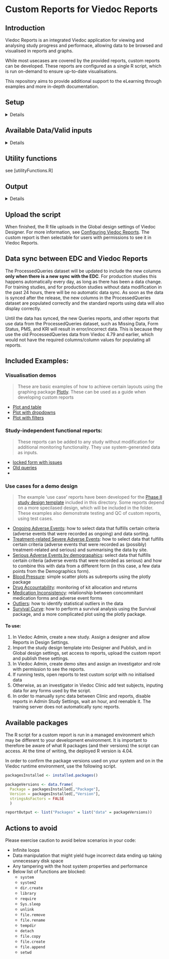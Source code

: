 # Custom Reports for Viedoc Reports
## Introduction
Viedoc Reports is an integrated Viedoc application for viewing and analysing study progress and performace, allowing data to be browsed and visualised in reports and graphs.

While most usecases are covered by the provided reports, custom reports can be developed. These reports are configured as a single R script, which is run on-demand to ensure up-to-date visualisations.

This repository aims to provide additional support to the eLearning through examples and more in-depth documentation.


## Setup

<details>

### Pre-requisits
- access to Viedoc Reports and Viedoc Designer 
- an implemented study in Viedoc clinic (training or production)
- [R](https://cran.rstudio.com/) version 4.04 or later optionally with an R IDE such as [R Studio](https://posit.co/products/open-source/rstudio/)

### Downloading the package
A .zip package for creating custom reports is downloaded from the Settings menu, found in the upper right corner of Viedoc Reports. This package is only available for users with access to the Reports page.

![reports_settings_menu](https://github.com/viedoc/custom-reports/assets/settings_menu_4_72.png?raw=true)

By clicking Download data for custom reports, and following the instructions on the screen, the .zip package is downloaded to your computer.

![reports_settings_menu](https://github.com/viedoc/custom-reports/assets/custom_reports_4_72.png?raw=true)

The .zip package consists of the following files that are to be used as support when writing your custom reports:

|file|description|
|-|-|
|edcData.rds| This file contains sample data from the study, including CRF data and operational data, such as queries, processedqueries, reviews, signature, database lock, timelapse, and so on.| 
| params.rds | **- Date of download:** the date and time at which the data was pulled from Viedoc to the Reports server   <br> **- Study Name**  <br>  **- Study Type**  <br>  **- Study Level Data:** ExpectedNumberOfScreenedSubjects, expectedNumberOfEnrolledSubjects,  expectedDateOfCompleteEnrollment, totalNumberOfStudySites, totalNumberOfUniqueCountries  <br> **- Site Level Data:** siteNumber, siteCode, siteName, countryCode, country, timeZone, timezoneOffset, siteType, expectedNumberOfSubjectsScreened, expectedNumberOfSubjectsEnrolled, maximumNumberOfSubjectsScreened <br>  <br> The list of sites in the "Site Level Data" is based on the user’s access to the study.|
| SampleReportCode.R | This is a sample report with explanations of the report structure. The code is a sample to give an idea to the user on how to write a report code, its corresponding inputs, and the structure of the output. This file also contains a list of R packages available for the user.<br><br> For information and a code snippit for available R packages, open this file, scroll down to find a section called "Sample Code". This code snippit can be used to generate a custom report which identifies available R packages and versions supported by custom reports.|
| utilityFunctions.R | This file contains various functions that are provided in the runtime environment and can be used when writing the custom report.|

### Setting up a local coding environment
Ensure that you have R installed on your computer. An IDE such as R Studio can streamline the development process.

Unzip the folder that was downloaded.

The following code downloads and installs the packages that are available for use in the Viedoc Reports runtime environment. This only needs to be done once. It can be run in a script or directly in the R terminal.

```
install.packages(c( "vctrs", "R6", "generics", "glue", "lifecycle", "magrittr", "tibble", "ellipsis", "pillar", "crayon", "pkgconfig", "tidyselect", "purrr", "Rcpp", "tidyr", "dplyr", "rlang", "lubridate", "stringr", "stringi", "plotly", "survival", "xml2"))
```

In your R development environment (e.g. R Studio), open a new file for your report code and save it to the same folder as the downloaded files.

The following code loads the installed packages into the working environment, sets a working directory, imports the utility functions, and reads in the data from the demo study.

```
library(vctrs)
library(R6)
library(generics)
library(glue)
library(lifecycle)
library(magrittr)
library(tibble)
library(ellipsis)
library(pillar)
library(crayon)
library(pkgconfig)
library(tidyselect)
library(purrr)
library(Rcpp)
library(tidyr)
library(dplyr)
library(rlang)
library(lubridate)
library(stringr)
library(stringi)
library(plotly)
library(survival)
library(xml2)

setwd("C:\\Users\\SvenSvensson\\Downloads\\SampleForCustomReports")
source("utilityFunctions.R", local = T)
edcData <- readRDS("edcData.rds")
params <- readRDS("params.rds")
metadata <- readRDS("metadata.rds")
```

> [!IMPORTANT] 
> Make sure to change the file path in `setwd` to point to the folder where your custom report is stored.

The above code must be commented out (using a `#` symbol in front of each line of text) or deleted before uploading your script to Viedoc.

</details>

## Available Data/Valid inputs
<details>

### edcData

This variable is a list that contains the CRF data and operational data.
- edcData$Forms$[form id] will be a data.frame that contains the CRF data of that particular form. eg. edcData$Forms$DM will have the data from Demographics form

### Operational data

edcData$[operational data name] will be data.frames that contain operational data. 

- edcData$EventDates: Contains one record per visit and itscorresponding dates for each subject
- edcData$Queries: Contains one record per query per status alongwith its status remarks and dates
- edcData$ReviewStatus: Contains one record per visit and form andhas the statuses for DM Review, Clinical Review, Signature, and Lock
- edcData$SubjectStatus: Contains one record per subject along withthe screening, enrollment, withdrawal status
- edcData$PendingForms: Contains one record per pending form
- edcData$TimeLapse: Contains one record per form with lapse days(number of days between the event date and the data entry start date)
- edcData$Items: Contains one record per item with ID, label,datatype, content length and other details.
- edcData$CodeLists: Contains one record per code text with formatname, datatype and code value.
- edcData$ProcessedQueries: Contains one record per query (processedacross the status)
  - QueryStudySeqNo
  - SiteSeq
  - SiteName
  - SiteCode
  - SubjectSeq
  - SubjectId
  - EventSeq
  - EventId
  - EventName
  - EventDate
  - ActivityId
  - ActivityName
  - FormId
  - FormName
  - FormSeq
  - SubjectFormSeq
  - OriginSubjectFormSeq
  - SourceSubjectFormSeq
  - ItemId
  - ItemName
  - QueryItemSeqNo
  - RaisedOn
  - QueryType
  - RangeCheckOID
  - QueryText
  - PrequeryText: Query text for the prequery raised
  - UserName: Username for the person who raised the query/ who left the field blank 
  - QueryResolution
  - ClosedByDataEdit: Value is 'Yes', if on filtering Queries EDC where a single query can have multiple records, the text 'Query closed due to data edit' is present for any Query State in Query Resolved, Query Rejected, Query Approved, Query Closed.
  - QueryResolutionHistory
  - QueryStatus
  - PrequeryPromoted
  - PrequeryPromotedBy
  - PrequeryRaised
  - PrequeryRaisedBy
  - PrequeryRejected
  - PrequeryRejectedBy
  - PrequeryRemoved
  - PrequeryRemovedBy
  - QueryApproved
  - QueryApprovedBy
  - QueryClosed
  - QueryClosedBy
  - QueryRaised
  - QueryRaisedBy
  - QueryRejected
  - QueryRejectedBy
  - QueryRemoved
  - QueryRemovedBy
  - QueryResolved
  - QueryResolvedBy
  - QueryClosed_C
  - OpenQueryAge: Difference between the Query Raised date and current date for query in 'Query Raised' state
  - ResolvedQueryAge: Difference between the Query Resolved date and current date for query in 'Query Resolved' state
  - PrequeryAge: Difference between the Prequery Raised date and current date for prequery in 'Prequery Raised' or 'Prequery Promoted' states
  - TimeToResolution: Difference between the Query Raised date and Query Resolved/ Query Closed date
  - TimeToApproval: Difference between the Query Resolved date and Query Approved/ Query Rejected date;
  - TimeToRelease: Difference between the Prequery Raised date and Prequery Rejected/Removed/Released(Query Raised) date
  - TimeofQueryCycle: Difference between the Query Raised date and Query Approved/ Query Rejected/ Query Closed date
  - TimeToRemoval
  - RaisedMonth
  - ResolvedMonth
  - RemovedMonth
  - LatestActionBy
  - LatestActionOn
  
### params
This variable is a list that contains the below listed study and user parameters
params$dateOfDownload - Contains date and time at which the data waspulled from Viedoc Clinic.

- params$UserDetails$studyinfo: Contains the studyName and studyType
- params$UserDetails$studysettings: Contains the study level parameters:
  - expectedNumberOfScreenedSubjects: Expected number of subjects to be screened
  - expectedNumberOfEnrolledSubjects: Expected number of subjects to be enrolled 
  - expectedDateOfCompleteEnrollment: Expected date of 100% enrollment
  - totalNumberOfStudySites: Total number of sites
  - totalNumberOfUniqueCountries: Total number of countries
- params$UserDetails$sites: Contains a data.frame with one record per site and includes the site level parameters:
  - expectedNumberOfSubjectsScreened: Expected number of subjects to be screened
  - expectedNumberOfSubjectsEnrolled: Expected number of subjects to be enrolled
  - maximumNumberOfSubjectsScreened: Maximum number of subjects that can be screened

### metadata 
This variable is a list that contains the ODM elements information.
- metadata$MDVOIDs: Contains the design versions applied in thestudy.
- metadat$GlobalVariables: A data.frame that has the information onStudyName, StudyDescription and ProtocolName.
- metadata$BasicDefinitions: A data.frame that has information onany definitions used in the study(Columns: Definition, OID and Name).
- metadata$StudyEventRef: Contains the order of a Study Eventpresent across the design versions(Data.frame with columns MDVOID,StudyEventOID, OrderNumber and Mandatory).
- metadata$StudyEventDef: Contains Study Event Definitions appliedacross the design versions(Data.frame with columns MDVOID, OID,Name, Repeating, Type and Category).
- metadata$FormRef: Contains details on the Forms added in an Eventacross the design versions(Data.frame with columns MDVOID,StudyEventOID and FormOID).
- metadata$FormDef: Contains Form Definitions applied across thedesign versions of a study (Data.frame with columns MDVOID, OID,Name, Repeating, Sdv and Hidden).
- metadata$ItemGroupRef: Contains details of the ItemGroups insidea form across design versions(Data.frame with columns MDVOID,FormOID and ItemGroupOID.
- metadata$ItemGroupDef: Contains details of ItemGroup definitionsapplied across design versions(Data.frame with columns MDVOID, OID,Name, Repeating, IsReferenceData, SASDatasetName, Domain, Origin,Purpose and Comment).
- metadata$ItemRef: Contains details of the Items within anItemGroup(Data.frame with columns MDVOID, ItemGroupOID and ItemOID).
- metadata$ItemDef: Contains the Item definitions applied acrossdesign versions(Data.frame with columns MDVOID, OID, Name, DataType,Length, SignificantDigits, SASFieldName, SDSVarName, Origin,Comment, Question, MeasurementUnitOID, CodeListOID, HtmlType and Sdv.
- metadata$CodeList: Contains the CodeList information as a dataframe with columns MDVOID, OID, Name, DataType, SASFormatName,CodeListType, CodedValue, DecodedValue, Rank and OrderNumber.
- metadata$RolesDef: Contains the Roles defined in the study acrossdesign versions and their permissions(Data.frame with columnsMDVOID, OID, Name and Permissions).
- metadata$SDVSettings: Contains details about the SDVScope setacross design versions as a data.frame with columns MDVOID andSDVScope.
- metadata$formitems: Contains summarized information of Form andItem information(Data.frame with columns OID, FormOID, FormName,Hidden, ItemGroupOID, ItemOID, Name, DataType, Length,SignificantDigits, SASFieldName, SDSVarName, Origin, Comment,Question, MeasurementUnitOID, CodeListOID, HtmlType and Sdv).

</details>

## Utility functions
see [utilityFunctions.R]

## Output 
<details>
`reportOutput` - This variable should contain the final output that needs to bedisplayed in the screen
This variable is a list. There should be one or more entry inthe list.
Each entry will be made available via a drop-down menu (Similarto "by Country", "by Site', "by Subject" drop-down in theEnrollment Status report)

An example of a single output: 
  
```R 
reportOutput <- list("Name of output" = list("data" = data.frame()))
```

The "Name of output" will be displayed in the screen via a drop-down menu(incase of more than one entry). On selecting that output, the data.frame in the above entry will be displayed in the screen.
An example of two outputs:

```R 
reportOutput <- list(
                   "Name of first output" = list("data" = data.frame()),
                   "Name of second output" = list("data" = data.frame())
                 )
```

Two outputs (one data frame and another plotly)

```R 
reportOutput <- list(
                  "Name of first output" = list("data" = data.frame()),
                  "Name of second output" = list("plot" = plot_ly())
                )
```

> [!NOTE] 
> The name of the list entry containing the data.frame should be named"data" and the plot should be named "plot", as given in above examples. Custom report supports only plot_ly plots. 
> Please refer to https://plotly.com/r/reference/ for help on plotly plots.

The following parameters can be passed to the  `reportOutput` variable to improve how the report displays

### Footer
A footer to the output table can be included as given in the below example:

```R 
reportOutput <- list("by Country" = list("data" = data.frame(), footer =list(text = "Additional notes to the table", displayOnly = TRUE)))
```

The footer text can include HTML tags. 
eg. `"This footer text <strong>emphasises</strong> a word"` renders like this: "This footer text <strong>emphasises</strong> a word"

`displayOnly` - a logical parameter that affects how the custom report behaves on download.

If `TRUE`, the footer will be displayed, but ignored when the report is downloaded. If `FALSE`, the footer will beincluded in the download.

If "displayOnly" is not mentioned, by default it is considered to be FALSE
For a plot output, if "`displayOnly = FALSE`", then please use plotly `bottommargin` (refer the example code below) to sufficiently display the note in the plot

### Custom headers
Normally, the data.frame column labels will be used as table header.However, the column labels can be overridden using the header feature asgiven below:

```R 
newHeader <- list(firstLevel = c("Study", "Country", "Site Code", "SiteName", "Subject", "Screened", "Enrolled", "Candidate", "Ongoing","Completed", "Withdrawn"))
reportOutput <- list("by Country" = list("data" = data.frame(), header =newHeader))
```

Two levels of header can be set for a table as given below:
```R
 twoLevelHeader <- list(
   firstLevel = c("Column 1", "Column 2", rep("Covers Columns 3, 4, 5", 3), "Column 6, "Column 7", rep("Covers Columns 8, 9", 2)),
   secondLevel = c("Column 3", "Column 4", "Column 5", "Column 8", "Column 9")
 )
 reportOutput <- list("by Country" = list("data" = data.frame(), header = twoLevelHeader))
```

The above code will render a header as shown below:

```
--------------------------------------------------------------------------------------------------
                    |     Covers Columns 3, 4, 5     |                     | Covers Columns 8, 9 | 
-------------------------------------------------------------------------------------------------
Column 1 | Column 2 | Column 3 | Column 4 | Column 5 | Column 6 | Column7 | Column 8 | Column 9 | 
-------------------------------------------------------------------------------------------------
```

> [!CAUTION]
> If the wrong number of names are provided for the header parameter, it will revert to the labels included in the table.

### Custom column widths
The column width can be defined for all or selected columns as give below:

```R
outputdata <- data.frame() # Output data

widths <- rep(0, ncol(outputdata)) # set all columns to auto width
widths[2] <- 105 # Set 2nd column to 105 px
widths[5] <- 90 # Set 5th column to 90 px
widths[6:11] <- 60 # Set columns 6 to 11 to 60 px

newcolumnDefs <- getColumnDefs(colwidths = widths)

reportOutput <- list(
  "by Country" = list("data" = outputdata, columnDefs =newcolumnDefs)
  )
```
</details>

## Upload the script
When finished, the R file uploads in the Global design settings of Viedoc Designer. For more information, see [Configuring Viedoc Reports](https://help.viedoc.net/c/e311e6/326d81/en/). The custom report is then selectable for users with permissions to see it in Viedoc Reports.

## Data sync between EDC and Viedoc Reports
The ProcessedQueries dataset will be updated to include the new columns __only when there is a new sync with the EDC__. For production studies this happens automatically every day, as long as there has been a data change. For training studies, and for production studies without data modification in the past 24 hours, there will be no automatic data sync. As soon as the data is synced after the release, the new columns in the ProcessedQueries dataset are populated correctly and the standard reports using data will also display correctly.

Until the data has synced, the new Queries reports, and other reports that use data from the ProcessedQueries dataset, such as Missing Data, Form Status, PMS, and KRI will result in error/incorrect data. This is because they use the old ProcessedQueries data from Viedoc 4.79 and earlier, which would not have the required columns/column values for populating all reports.

## Included Examples:

### Visualisation demos
> These are basic examples of how to achieve certain layouts using the graphing package [Plotly](https://plotly.com/r/). These can be used as a guide when developing custom reports 

- [Plot and table](./graphing-demos/Plot_and_table.R)
- [Plot with dropdowns](./graphing-demos/Plot_with_dropdown.R)
- [Plot with filters](./graphing-demos/plotly_filter_buttons.R)

### Study-independent functional reports:
> These reports can be added to any study without modification for additional monitoring functionality. They use system-generated data as inputs. 

- [locked form with issues](./functional-reports/locked-issues/locked_forms_with_issues.R)
- [Old queries](./functional-reports/aging_queries/Old_Query_Aging_Standard_Report.R)
- 
### Use cases for a demo design
> The example 'use case' reports have been developed for the [Phase II study design template](StudyDesign_VIEDOC-PHASE-II-TEMPLATE_2.0.xml) included in this directory. Some 
reports depend on a more specilased design, which will be included in the folder. These examples also demonstrate testing and QC of custom reports, using test cases.

- [Ongoing Adverse Events](./example-reports/ongoing-AEs/ongoingAEs.R): how to select data that fulfills certain criteria (adverse events that were recorded as ongoing) and data sorting.
- [Treatment-related Severe Adverse Events](./example-reports/treatment-related-SAEs/treatmentRelatedSAEs.R): how to select data that fulfills certain criteria (adverse events that were recorded as (possibly) treatment-related and serious) and summarising the data by site.
- [Serious Adverse Events by demograpahics](./example-reports/demographics-SAEs/saeDemographics.R): select data that fulfills certain criteria (adverse events that were recorded as serious) and how to combine this with data from a different form (in this case, a few data points from the Demographics form).
- [Blood Pressure](./example-reports/blood-pressure/bloodPressurePlot.R): simple scatter plots as subreports using the plotly package
- [Drug Accountability](./example-reports/drug-accountability/drugAccountability.R): monitoring of kit allocation and returns
- [Medication Inconsistency](./example-reports/medication-inconsistency/medicationInconsistency.R): relationship between concommitant medication forms and adverse event forms
- [Outliers](/example-reports/outliers/outliers.R): how to identify statistical outliers in the data
- [Survival Curve](./example-reports/survival-curve/survivalCurvePlotKaplanMeier.R): how to perform a survival analysis using the Survival package, and a more complicated plot using the plotly package.


#### To use:
1. In Viedoc Admin, create a new study. Assign a designer and allow Reports in Design Settings.
2. Import the study design template into Designer and Publish, and in Global design settings, set access to reports, upload the custom report and publish these settings.
3. In Viedoc Admin, create demo sites and assign an investigator and role with permission to see the reports.
4. If running tests, open reports to test custom script with no initialised data
5. Otherwise, as an investigator in Viedoc Clinic add test subjects, inputing data for any forms used by the script.
6. In order to manually sync data between Clinic and reports, disable reports in Admin Study Settings, wait an hour, and reenable it. The training server does not automatically sync reports.


## Available packages
The R script for a custom report is run in a managed environment which may be different to your development environment. It is important to therefore be aware of what R packages (and their versions) the script can access. At the time of writing, the deployed R version is 4.04.

In order to confirm the package versions used on your system and on in the Viedoc runtime environment, use the following script.

```R
packagesInstalled <- installed.packages()

packageVersions <- data.frame(
  Package = packagesInstalled[,"Package"],
  Version = packagesInstalled[,"Version"],
  stringsAsFactors = FALSE
  )

reportOutput <- list("Packages" = list("data" = packageVersions))
```

## Actions to avoid

Please exercise caution to avoid below scenarios in your code:
- Infinite loops
- Data manipulation that might yield huge incorrect data ending up taking unnecessary disk space
- Any tampering with the host system properties and performance
- Below list of functions are blocked:
  - `system`
  - `system2`
  - `dir.create`
  - `library`
  - `require`
  - `Sys.sleep`
  - `unlink`
  - `file.remove`
  - `file.rename`
  - `tempdir`
  - `detach`
  - `file.copy`
  - `file.create`
  - `file.append`
  - `setwd`
